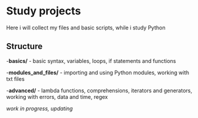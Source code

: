 # Study projects
Here i will collect my files and basic scripts, while i study Python

## Structure
-**basics/** - basic syntax, variables, loops, if statements and functions

-**modules_and_files/** - importing and using Python modules, working with txt files

-**advanced/** - lambda functions, comprehensions, iterators and generators, working with errors, data and time, regex

*work in progress, updating*
